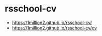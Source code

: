 # rsschool-cv

- https://1million2.github.io/rsschool-cv/
- https://1million2.github.io/rsschool-cv/cv